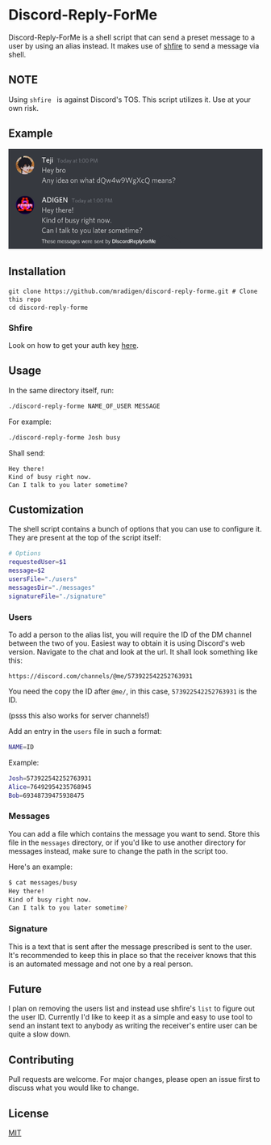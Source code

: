 # Discord-Reply-ForMe

Discord-Reply-ForMe is a shell script that can send a preset message to a user by using an alias instead. It makes use of [shfire](https://github.com/ThatGeekyWeeb/shfire) to send a message via shell.

## NOTE

Using `shfire ` is against Discord's TOS. This script utilizes it. Use at your own risk.

## Example

![example](./example.png)

## Installation

```shell
git clone https://github.com/mradigen/discord-reply-forme.git # Clone this repo
cd discord-reply-forme
```

### Shfire

Look on how to get your auth key [here](https://github.com/ThatGeekyWeeb/shfire).

## Usage

In the same directory itself, run:

```sh
./discord-reply-forme NAME_OF_USER MESSAGE
```

For example:

```sh
./discord-reply-forme Josh busy
```

Shall send:

```
Hey there!
Kind of busy right now.
Can I talk to you later sometime?
```

## Customization

The shell script contains a bunch of options that you can use to configure it. They are present at the top of the script itself:

```sh
# Options
requestedUser=$1
message=$2
usersFile="./users"
messagesDir="./messages"
signatureFile="./signature"
```

### Users

To add a person to the alias list, you will require the ID of the DM channel between the two of you. Easiest way to obtain it is using Discord's web version. Navigate to the chat and look at the url. It shall look something like this:

```
https://discord.com/channels/@me/573922542252763931
```

You need the copy the ID after `@me/`, in this case, `573922542252763931` is the ID.

(psss this also works for server channels!)

Add an entry in the `users` file in such a format:

```sh
NAME=ID
```

Example:

```sh
Josh=573922542252763931
Alice=76492954235768945
Bob=69348739475938475
```

### Messages

You can add a file which contains the message you want to send. Store this file in the `messages` directory, or if you'd like to use another directory for messages instead, make sure to change the path in the script too.

Here's an example:

```sh
$ cat messages/busy
Hey there!
Kind of busy right now.
Can I talk to you later sometime?
```

### Signature

This is a text that is sent after the message prescribed is sent to the user. It's recommended to keep this in place so that the receiver knows that this is an automated message and not one by a real person.

## Future

I plan on removing the users list and instead use shfire's `list` to figure out the user ID. Currently I'd like to keep it as a simple and easy to use tool to send an instant text to anybody as writing the receiver's entire user can be quite a slow down.

## Contributing

Pull requests are welcome. For major changes, please open an issue first to discuss what you would like to change.

## License

[MIT](./LICENSE)